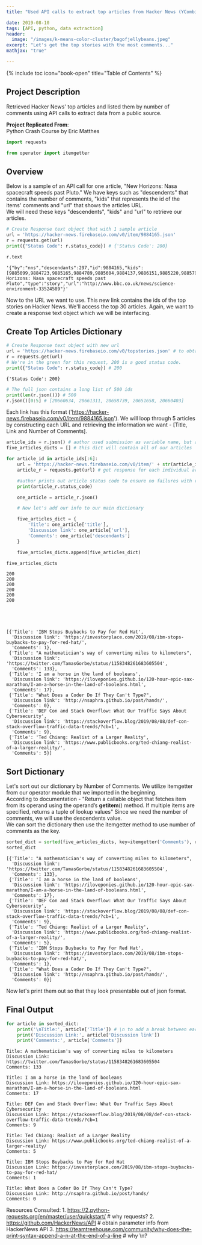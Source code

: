 ```yaml
---
title: "Used API calls to extract top articles from Hacker News (YCombinator)"

date: 2019-08-10
tags: [API, python, data extraction]
header:
  image: "/images/k-means-color-cluster/bagofjellybeans.jpeg"
excerpt: "Let's get the top stories with the most comments..."
mathjax: "true"

---
```


{% include toc icon="book-open" title="Table of Contents" %}<br/>


## Project Description
Retrieved Hacker News' top articles and listed them by number of comments using API calls to extract data from a public source.

**Project Replicated From**:<br/>
Python Crash Course by Eric Matthes<br/>

```python
import requests

from operator import itemgetter
```

## Overview

Below is a sample of an API call for one article, "New Horizons: Nasa spacecraft speeds past Pluto." We have keys such as "descendents" that contains the number of comments, "kids" that represents the id of the items' comments and "url" that shows the articles URL.<br>
We will need these keys "descendents", "kids" and "url" to retrieve our articles.


```python
# Create Response text object that with 1 sample article
url = 'https://hacker-news.firebaseio.com/v0/item/9884165.json'
r = requests.get(url)
print({"Status Code": r.status_code}) # {'Status Code': 200}

r.text
```




    '{"by":"nns","descendants":297,"id":9884165,"kids":[9885099,9884723,9885165,9884789,9885604,9884137,9886151,9885220,9885790,9884661,9885844,9885029,9884817,9887342,9884545,9884372,9884499,9884881,9884109,9886496,9884342,9887832,9885023,9884334,9884707,9887008,9885348,9885131,9887539,9885880,9884196,9884640,9886534,9885152],"score":558,"time":1436875181,"title":"New Horizons: Nasa spacecraft speeds past Pluto","type":"story","url":"http://www.bbc.co.uk/news/science-environment-33524589"}'



Now to the URL we want to use. This new link contains the ids of the top stories on Hacker News. We'll access the top 30 articles. Again, we want to create a response text object which we will be interfacing.

## Create Top Articles Dictionary


```python
# Create Response text object with new url
url = 'https://hacker-news.firebaseio.com/v0/topstories.json' # to obtain list of top story ids
r = requests.get(url)
# We're in the green for this request, 200 is a good status code.
print({"Status Code": r.status_code}) # 200
```

    {'Status Code': 200}



```python
# The full json contains a long list of 500 ids
print(len(r.json())) # 500
r.json()[0:5] # [20660634, 20661311, 20658739, 20651658, 20660403]
```

Each link has this format ('https://hacker-news.firebaseio.com/v0/item/9884165.json').
We will loop through 5 articles by constructing each URL and retrieving the information we want - [Title, Link and Number of Comments].


```python
article_ids = r.json() # author used submission as variable name, but articles made more sense to me
five_articles_dicts = [] # this dict will contain all of our articles

for article_id in article_ids[:6]:
    url = 'https://hacker-news.firebaseio.com/v0/item/' + str(article_id) + '.json' # plug in looped id
    article_r = requests.get(url) # get response for each individual article

    #author prints out article status code to ensure no failures with requests
    print(article_r.status_code)

    one_article = article_r.json()

    # Now let's add our info to our main dictionary

    five_articles_dict = {
        'Title': one_article['title'],
        'Discussion link': one_article['url'],
        'Comments': one_article['descendants']
    }

    five_articles_dicts.append(five_articles_dict)

five_articles_dicts
```

    200
    200
    200
    200
    200
    200





    [{'Title': 'IBM Stops Buybacks to Pay for Red Hat',
      'Discussion link': 'https://investorplace.com/2019/08/ibm-stops-buybacks-to-pay-for-red-hat/',
      'Comments': 1},
     {'Title': "A mathematician's way of converting miles to kilometers",
      'Discussion link': 'https://twitter.com/TamasGorbe/status/1158348261683605504',
      'Comments': 133},
     {'Title': 'I am a horse in the land of booleans',
      'Discussion link': 'https://iloveponies.github.io/120-hour-epic-sax-marathon/I-am-a-horse-in-the-land-of-booleans.html',
      'Comments': 17},
     {'Title': "What Does a Coder Do If They Can't Type?",
      'Discussion link': 'http://nsaphra.github.io/post/hands/',
      'Comments': 0},
     {'Title': 'DEF Con and Stack Overflow: What Our Traffic Says About Cybersecurity',
      'Discussion link': 'https://stackoverflow.blog/2019/08/08/def-con-stack-overflow-traffic-data-trends/?cb=1',
      'Comments': 9},
     {'Title': 'Ted Chiang: Realist of a Larger Reality',
      'Discussion link': 'https://www.publicbooks.org/ted-chiang-realist-of-a-larger-reality/',
      'Comments': 5}]



## Sort Dictionary

Let's sort out our dictionary by Number of Comments. We utilize itemgetter from our operator module that we imported in the beginning.  <br>
According to documentation - "Return a callable object that fetches item from its operand using the operand’s __getitem__() method. If multiple items are specified, returns a tuple of lookup values" Since we need the number of comments, we will use the descendents value. <br>
We can sort the dictionary then use the itemgetter method to use number of comments as the key.


```python
sorted_dict = sorted(five_articles_dicts, key=itemgetter('Comments'), reverse=True) #'True' for highest to lowest
sorted_dict
```




    [{'Title': "A mathematician's way of converting miles to kilometers",
      'Discussion link': 'https://twitter.com/TamasGorbe/status/1158348261683605504',
      'Comments': 133},
     {'Title': 'I am a horse in the land of booleans',
      'Discussion link': 'https://iloveponies.github.io/120-hour-epic-sax-marathon/I-am-a-horse-in-the-land-of-booleans.html',
      'Comments': 17},
     {'Title': 'DEF Con and Stack Overflow: What Our Traffic Says About Cybersecurity',
      'Discussion link': 'https://stackoverflow.blog/2019/08/08/def-con-stack-overflow-traffic-data-trends/?cb=1',
      'Comments': 9},
     {'Title': 'Ted Chiang: Realist of a Larger Reality',
      'Discussion link': 'https://www.publicbooks.org/ted-chiang-realist-of-a-larger-reality/',
      'Comments': 5},
     {'Title': 'IBM Stops Buybacks to Pay for Red Hat',
      'Discussion link': 'https://investorplace.com/2019/08/ibm-stops-buybacks-to-pay-for-red-hat/',
      'Comments': 1},
     {'Title': "What Does a Coder Do If They Can't Type?",
      'Discussion link': 'http://nsaphra.github.io/post/hands/',
      'Comments': 0}]



Now let's print them out so that they look presentable out of json format.

## Final Output


```python
for article in sorted_dict:
    print('\nTitle:', article['Title']) # \n to add a break between each article's info
    print('Discussion Link:', article['Discussion link'])
    print('Comments:', article['Comments'])
```


    Title: A mathematician's way of converting miles to kilometers
    Discussion Link: https://twitter.com/TamasGorbe/status/1158348261683605504
    Comments: 133

    Title: I am a horse in the land of booleans
    Discussion Link: https://iloveponies.github.io/120-hour-epic-sax-marathon/I-am-a-horse-in-the-land-of-booleans.html
    Comments: 17

    Title: DEF Con and Stack Overflow: What Our Traffic Says About Cybersecurity
    Discussion Link: https://stackoverflow.blog/2019/08/08/def-con-stack-overflow-traffic-data-trends/?cb=1
    Comments: 9

    Title: Ted Chiang: Realist of a Larger Reality
    Discussion Link: https://www.publicbooks.org/ted-chiang-realist-of-a-larger-reality/
    Comments: 5

    Title: IBM Stops Buybacks to Pay for Red Hat
    Discussion Link: https://investorplace.com/2019/08/ibm-stops-buybacks-to-pay-for-red-hat/
    Comments: 1

    Title: What Does a Coder Do If They Can't Type?
    Discussion Link: http://nsaphra.github.io/post/hands/
    Comments: 0


Resources Consulted:
    1. https://2.python-requests.org/en/master/user/quickstart/ # why requests?
    2. https://github.com/HackerNews/API # obtain parameter info from HackerNews API
    3. https://teamtreehouse.com/community/why-does-the-print-syntax-append-a-n-at-the-end-of-a-line # why \n?
